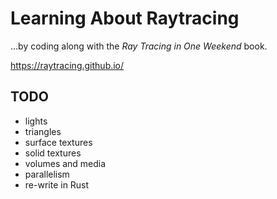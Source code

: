 # Learning About Raytracing

...by coding along with the _Ray Tracing in One Weekend_ book.
 
https://raytracing.github.io/

## TODO

- lights
- triangles
- surface textures
- solid textures
- volumes and media
- parallelism
- re-write in Rust
